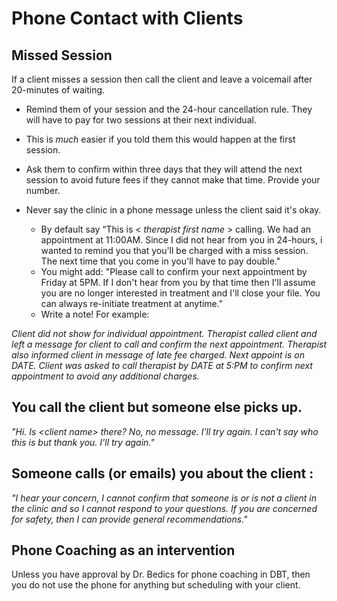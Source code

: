 # Phone Contact with Clients

## Missed Session
If a client misses a session then call the client and leave a voicemail after 20-minutes of waiting. 
* Remind them of your session and the 24-hour cancellation rule.  They will have to pay for two sessions at their next individual.  
* This is _much_  easier if you told them this would happen at the first session.  
* Ask them to confirm within three days that they will attend the next session to avoid future fees if they cannot make that time. Provide your number.

* Never say the clinic in a phone message unless the client said it's okay.  
  * By default say “This is < _therapist first name_ > calling.  We had an appointment at 11:00AM.  Since I did not hear from you in 24-hours, i wanted to remind you that you'll be charged with a miss session.  The next time that you come in you'll have to pay double."
  * You might add: "Please call to confirm your next appointment by Friday at 5PM. If I don't hear from you by that time then I'll assume you are no longer interested in treatment and I'll close your file.  You can always re-initiate treatment at anytime."
  * Write a note! For example:

*Client did not show for individual appointment.  Therapist called client and left a message for client to call and confirm the next appointment.  Therapist also informed client in message of late fee charged.  Next appoint is on DATE. Client was asked to call therapist by DATE at 5:PM to confirm next appointment to avoid any additional charges.*

##  You call the client but someone else picks up.
_"Hi. Is <*client name*> there? No, no message.  I'll try again.  I can't say who this is but thank you.  I'll try again."_

##  Someone calls (or emails) you about the client :
_"I hear your concern, I cannot confirm that someone is or is not a client in the clinic and so I cannot respond to your questions.  If you are concerned for safety, then I can provide general recommendations."_

## Phone Coaching as an intervention
Unless you have approval by Dr. Bedics for phone coaching in DBT, then you do not use the phone for anything but scheduling with your client.  
